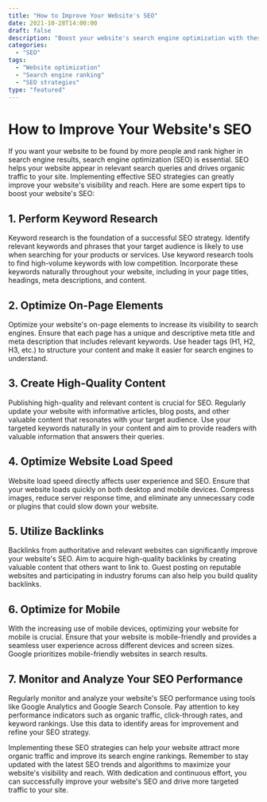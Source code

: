 ```yaml
---
title: "How to Improve Your Website's SEO"
date: 2021-10-28T14:00:00
draft: false
description: "Boost your website's search engine optimization with these expert tips."
categories:
  - "SEO"
tags:
  - "Website optimization"
  - "Search engine ranking"
  - "SEO strategies"
type: "featured"
---
```


# How to Improve Your Website's SEO

If you want your website to be found by more people and rank higher in search engine results, search engine optimization (SEO) is essential. SEO helps your website appear in relevant search queries and drives organic traffic to your site. Implementing effective SEO strategies can greatly improve your website's visibility and reach. Here are some expert tips to boost your website's SEO:

## 1. Perform Keyword Research

Keyword research is the foundation of a successful SEO strategy. Identify relevant keywords and phrases that your target audience is likely to use when searching for your products or services. Use keyword research tools to find high-volume keywords with low competition. Incorporate these keywords naturally throughout your website, including in your page titles, headings, meta descriptions, and content.

## 2. Optimize On-Page Elements

Optimize your website's on-page elements to increase its visibility to search engines. Ensure that each page has a unique and descriptive meta title and meta description that includes relevant keywords. Use header tags (H1, H2, H3, etc.) to structure your content and make it easier for search engines to understand.

## 3. Create High-Quality Content

Publishing high-quality and relevant content is crucial for SEO. Regularly update your website with informative articles, blog posts, and other valuable content that resonates with your target audience. Use your targeted keywords naturally in your content and aim to provide readers with valuable information that answers their queries.

## 4. Optimize Website Load Speed

Website load speed directly affects user experience and SEO. Ensure that your website loads quickly on both desktop and mobile devices. Compress images, reduce server response time, and eliminate any unnecessary code or plugins that could slow down your website.

## 5. Utilize Backlinks

Backlinks from authoritative and relevant websites can significantly improve your website's SEO. Aim to acquire high-quality backlinks by creating valuable content that others want to link to. Guest posting on reputable websites and participating in industry forums can also help you build quality backlinks.

## 6. Optimize for Mobile

With the increasing use of mobile devices, optimizing your website for mobile is crucial. Ensure that your website is mobile-friendly and provides a seamless user experience across different devices and screen sizes. Google prioritizes mobile-friendly websites in search results.

## 7. Monitor and Analyze Your SEO Performance

Regularly monitor and analyze your website's SEO performance using tools like Google Analytics and Google Search Console. Pay attention to key performance indicators such as organic traffic, click-through rates, and keyword rankings. Use this data to identify areas for improvement and refine your SEO strategy.

Implementing these SEO strategies can help your website attract more organic traffic and improve its search engine rankings. Remember to stay updated with the latest SEO trends and algorithms to maximize your website's visibility and reach. With dedication and continuous effort, you can successfully improve your website's SEO and drive more targeted traffic to your site.
